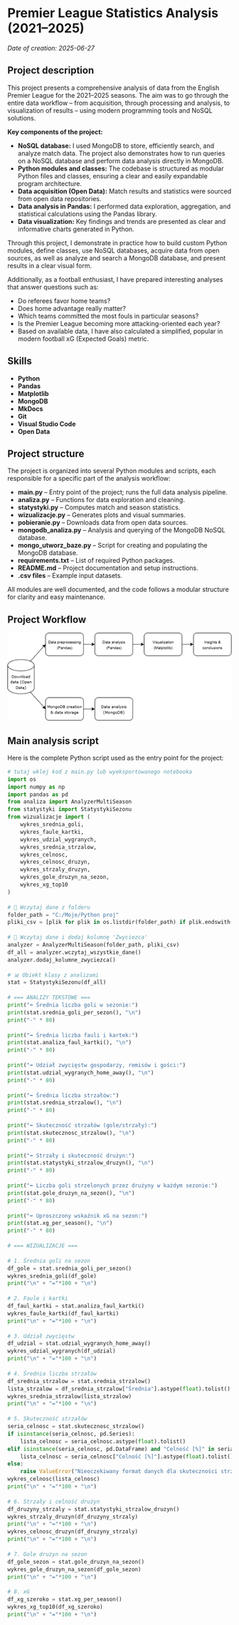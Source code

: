 # Premier League Statistics Analysis (2021–2025)

*Date of creation: 2025-06-27*

## Project description

This project presents a comprehensive analysis of data from the English Premier League for the 2021–2025 seasons. The aim was to go through the entire data workflow – from acquisition, through processing and analysis, to visualization of results – using modern programming tools and NoSQL solutions.

**Key components of the project:**

- **NoSQL database:** I used MongoDB to store, efficiently search, and analyze match data. The project also demonstrates how to run queries on a NoSQL database and perform data analysis directly in MongoDB.
- **Python modules and classes:** The codebase is structured as modular Python files and classes, ensuring a clear and easily expandable program architecture.
- **Data acquisition (Open Data):** Match results and statistics were sourced from open data repositories.
- **Data analysis in Pandas:** I performed data exploration, aggregation, and statistical calculations using the Pandas library.
- **Data visualization:** Key findings and trends are presented as clear and informative charts generated in Python.

Through this project, I demonstrate in practice how to build custom Python modules, define classes, use NoSQL databases, acquire data from open sources, as well as analyze and search a MongoDB database, and present results in a clear visual form.

Additionally, as a football enthusiast, I have prepared interesting analyses that answer questions such as:

- Do referees favor home teams?
- Does home advantage really matter?
- Which teams committed the most fouls in particular seasons?
- Is the Premier League becoming more attacking-oriented each year?
- Based on available data, I have also calculated a simplified, popular in modern football xG (Expected Goals) metric.

## Skills

- **Python**  
- **Pandas**  
- **Matplotlib**  
- **MongoDB**  
- **MkDocs**  
- **Git**  
- **Visual Studio Code**  
- **Open Data**  

## Project structure

The project is organized into several Python modules and scripts, each responsible for a specific part of the analysis workflow:

- **main.py** – Entry point of the project; runs the full data analysis pipeline.
- **analiza.py** – Functions for data exploration and cleaning.
- **statystyki.py** – Computes match and season statistics.
- **wizualizacje.py** – Generates plots and visual summaries.
- **pobieranie.py** – Downloads data from open data sources.
- **mongodb_analiza.py** – Analysis and querying of the MongoDB NoSQL database.
- **mongo_utworz_baze.py** – Script for creating and populating the MongoDB database.
- **requirements.txt** – List of required Python packages.
- **README.md** – Project documentation and setup instructions.
- **.csv files** – Example input datasets.

All modules are well documented, and the code follows a modular structure for clarity and easy maintenance.

## Project Workflow

![Project workflow](imgs/pl_workflow.png)

## Main analysis script

Here is the complete Python script used as the entry point for the project:

```python
# tutaj wklej kod z main.py lub wyeksportowanego notebooka
import os
import numpy as np
import pandas as pd
from analiza import AnalyzerMultiSeason
from statystyki import StatystykiSezonu
from wizualizacje import (
    wykres_srednia_goli,
    wykres_faule_kartki,
    wykres_udzial_wygranych,
    wykres_srednia_strzalow,
    wykres_celnosc,
    wykres_celnosc_druzyn,
    wykres_strzaly_druzyn,
    wykres_gole_druzyn_na_sezon,
    wykres_xg_top10
)

# 📂 Wczytaj dane z folderu
folder_path = "C:/Moje/Python proj"
pliki_csv = [plik for plik in os.listdir(folder_path) if plik.endswith(".csv")]

# 🔄 Wczytaj dane i dodaj kolumnę 'Zwyciezca'
analyzer = AnalyzerMultiSeason(folder_path, pliki_csv)
df_all = analyzer.wczytaj_wszystkie_dane()
analyzer.dodaj_kolumne_zwyciezca()

# 📊 Obiekt klasy z analizami
stat = StatystykiSezonu(df_all)

# === ANALIZY TEKSTOWE ===
print("➡️ Średnia liczba goli w sezonie:")
print(stat.srednia_goli_per_sezon(), "\n")
print("-" * 80)

print("➡️ Średnia liczba fauli i kartek:")
print(stat.analiza_faul_kartki(), "\n")
print("-" * 80)

print("➡️ Udział zwycięstw gospodarzy, remisów i gości:")
print(stat.udzial_wygranych_home_away(), "\n")
print("-" * 80)

print("➡️ Średnia liczba strzałów:")
print(stat.srednia_strzalow(), "\n")
print("-" * 80)

print("➡️ Skuteczność strzałów (gole/strzały):")
print(stat.skutecznosc_strzalow(), "\n")
print("-" * 80)

print("➡️ Strzały i skuteczność drużyn:")
print(stat.statystyki_strzalow_druzyn(), "\n")
print("-" * 80)

print("➡️ Liczba goli strzelonych przez drużyny w każdym sezonie:")
print(stat.gole_druzyn_na_sezon(), "\n")
print("-" * 80)

print("➡️ Uproszczony wskaźnik xG na sezon:")
print(stat.xg_per_season(), "\n")
print("-" * 80)

# === WIZUALIZACJE ===

# 1. Średnia goli na sezon
df_gole = stat.srednia_goli_per_sezon()
wykres_srednia_goli(df_gole)
print("\n" + "="*100 + "\n")

# 2. Faule i kartki
df_faul_kartki = stat.analiza_faul_kartki()
wykres_faule_kartki(df_faul_kartki)
print("\n" + "="*100 + "\n")

# 3. Udział zwycięstw
df_udzial = stat.udzial_wygranych_home_away()
wykres_udzial_wygranych(df_udzial)
print("\n" + "="*100 + "\n")

# 4. Średnia liczba strzałów
df_srednia_strzalow = stat.srednia_strzalow()
lista_strzalow = df_srednia_strzalow["Średnia"].astype(float).tolist()
wykres_srednia_strzalow(lista_strzalow)
print("\n" + "="*100 + "\n")

# 5. Skuteczność strzałów
seria_celnosc = stat.skutecznosc_strzalow()
if isinstance(seria_celnosc, pd.Series):
    lista_celnosc = seria_celnosc.astype(float).tolist()
elif isinstance(seria_celnosc, pd.DataFrame) and "Celność [%]" in seria_celnosc.columns:
    lista_celnosc = seria_celnosc["Celność [%]"].astype(float).tolist()
else:
    raise ValueError("Nieoczekiwany format danych dla skuteczności strzałów.")
wykres_celnosc(lista_celnosc)
print("\n" + "="*100 + "\n")

# 6. Strzały i celność drużyn
df_druzyny_strzaly = stat.statystyki_strzalow_druzyn()
wykres_strzaly_druzyn(df_druzyny_strzaly)
print("\n" + "="*100 + "\n")
wykres_celnosc_druzyn(df_druzyny_strzaly)
print("\n" + "="*100 + "\n")

# 7. Gole drużyn na sezon
df_gole_sezon = stat.gole_druzyn_na_sezon()
wykres_gole_druzyn_na_sezon(df_gole_sezon)
print("\n" + "="*100 + "\n")

# 8. xG
df_xg_szeroko = stat.xg_per_season()
wykres_xg_top10(df_xg_szeroko)
print("\n" + "="*100 + "\n")
```
